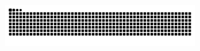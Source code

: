 <picture>
  <source media="(prefers-color-scheme: dark)" srcset="https://raw.githubusercontent.com/rashid-ai24/rashid-ai24/output/github-contribution-grid-snake-dark.svg">
  <source media="(prefers-color-scheme: light)" srcset="https://raw.githubusercontent.com/rashid-ai24/rashid-ai24/output/github-contribution-grid-snake.svg">
  <img alt="github contribution grid snake animation" src="https://raw.githubusercontent.com/rashid-ai24/rashid-ai24/output/github-contribution-grid-snake.svg">
</picture>
